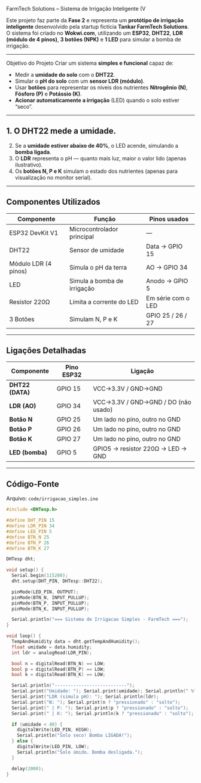  FarmTech Solutions – Sistema de Irrigação Inteligente (V

Este projeto faz parte da **Fase 2** e representa um **protótipo de irrigação inteligente** desenvolvido pela startup fictícia **Tankar FarmTech Solutions**.  
O sistema foi criado no **Wokwi.com**, utilizando um **ESP32**, **DHT22**, **LDR (módulo de 4 pinos)**, **3 botões (NPK)** e **1 LED** para simular a bomba de irrigação.

---

 Objetivo do Projeto
Criar um sistema **simples e funcional** capaz de:
- Medir a **umidade do solo** com o **DHT22**.  
- Simular o **pH do solo** com um **sensor LDR (módulo)**.  
- Usar **botões** para representar os níveis dos nutrientes **Nitrogênio (N)**, **Fósforo (P)** e **Potássio (K)**.  
- **Acionar automaticamente a irrigação** (LED) quando o solo estiver “seco”.

---

## 1. O **DHT22** mede a umidade.  
2. Se a **umidade estiver abaixo de 40%**, o LED acende, simulando a **bomba ligada**.  
3. O **LDR** representa o pH — quanto mais luz, maior o valor lido (apenas ilustrativo).  
4. Os **botões N, P e K** simulam o estado dos nutrientes (apenas para visualização no monitor serial).  

---

##  Componentes Utilizados
| Componente | Função | Pinos usados |
|-------------|---------|---------------|
| ESP32 DevKit V1 | Microcontrolador principal | — |
| DHT22 | Sensor de umidade | Data → GPIO 15 |
| Módulo LDR (4 pinos) | Simula o pH da terra | AO → GPIO 34 |
| LED | Simula a bomba de irrigação | Anodo → GPIO 5 |
| Resistor 220Ω | Limita a corrente do LED | Em série com o LED |
| 3 Botões | Simulam N, P e K | GPIO 25 / 26 / 27 |

---

##  Ligações Detalhadas
| Componente | Pino ESP32 | Ligação |
|-------------|-------------|----------|
| **DHT22 (DATA)** | GPIO 15 | VCC→3.3V / GND→GND |
| **LDR (AO)** | GPIO 34 | VCC→3.3V / GND→GND / DO (não usado) |
| **Botão N** | GPIO 25 | Um lado no pino, outro no GND |
| **Botão P** | GPIO 26 | Um lado no pino, outro no GND |
| **Botão K** | GPIO 27 | Um lado no pino, outro no GND |
| **LED (bomba)** | GPIO 5 | GPIO5 → resistor 220Ω → LED → GND |

---

##  Código-Fonte
Arquivo: `code/irrigacao_simples.ino`

```cpp
#include <DHTesp.h>

#define DHT_PIN 15
#define LDR_PIN 34
#define LED_PIN 5
#define BTN_N 25
#define BTN_P 26
#define BTN_K 27

DHTesp dht;

void setup() {
  Serial.begin(115200);
  dht.setup(DHT_PIN, DHTesp::DHT22);

  pinMode(LED_PIN, OUTPUT);
  pinMode(BTN_N, INPUT_PULLUP);
  pinMode(BTN_P, INPUT_PULLUP);
  pinMode(BTN_K, INPUT_PULLUP);

  Serial.println("=== Sistema de Irrigacao Simples - FarmTech ===");
}

void loop() {
  TempAndHumidity data = dht.getTempAndHumidity();
  float umidade = data.humidity;
  int ldr = analogRead(LDR_PIN);

  bool n = digitalRead(BTN_N) == LOW;
  bool p = digitalRead(BTN_P) == LOW;
  bool k = digitalRead(BTN_K) == LOW;

  Serial.println("---------------------------");
  Serial.print("Umidade: "); Serial.print(umidade); Serial.println(" %");
  Serial.print("LDR (simula pH): "); Serial.println(ldr);
  Serial.print("N: "); Serial.print(n ? "pressionado" : "solto");
  Serial.print(" | P: "); Serial.print(p ? "pressionado" : "solto");
  Serial.print(" | K: "); Serial.println(k ? "pressionado" : "solto");

  if (umidade < 40) {
    digitalWrite(LED_PIN, HIGH);
    Serial.println("Solo seco! Bomba LIGADA!");
  } else {
    digitalWrite(LED_PIN, LOW);
    Serial.println("Solo úmido. Bomba desligada.");
  }

  delay(2000);
}
